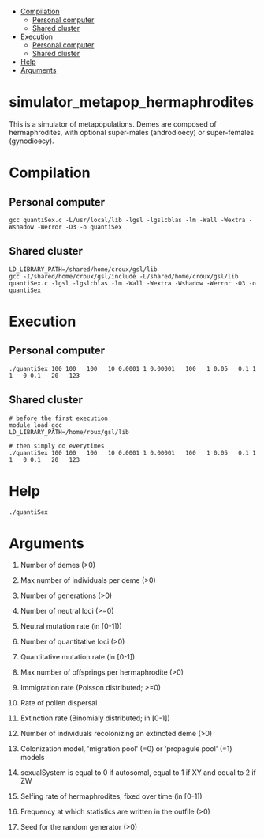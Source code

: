 - [Compilation](#compilation)
  * [Personal computer](#personal-computer)
  * [Shared cluster](#shared-cluster)
- [Execution](#execution)
  * [Personal computer](#personal-computer-1)
  * [Shared cluster](#shared-cluster-1)
- [Help](#help)
- [Arguments](#arguments)

# simulator_metapop_hermaphrodites
  
This is a simulator of metapopulations. Demes are composed of hermaphrodites, with optional super-males (androdioecy) or super-females (gynodioecy).  
  
# Compilation
## Personal computer  
```
gcc quantiSex.c -L/usr/local/lib -lgsl -lgslcblas -lm -Wall -Wextra -Wshadow -Werror -O3 -o quantiSex
```
  
## Shared cluster  
```
LD_LIBRARY_PATH=/shared/home/croux/gsl/lib
gcc -I/shared/home/croux/gsl/include -L/shared/home/croux/gsl/lib quantiSex.c -lgsl -lgslcblas -lm -Wall -Wextra -Wshadow -Werror -O3 -o quantiSex
```

# Execution  
## Personal computer  
```
./quantiSex 100 100   100   10 0.0001 1 0.00001   100   1 0.05   0.1 1 1   0 0.1   20   123
```

## Shared cluster
```
# before the first execution
module load gcc
LD_LIBRARY_PATH=/home/roux/gsl/lib

# then simply do everytimes
./quantiSex 100 100   100   10 0.0001 1 0.00001   100   1 0.05   0.1 1 1   0 0.1   20   123
```

# Help  
```
./quantiSex
```
  
# Arguments  
1.  Number of demes (>0)  
2.  Max number of individuals per deme (>0)  
  
3.  Number of generations (>0)  
  
4.  Number of neutral loci (>=0)  
5.  Neutral mutation rate (in [0-1]))  
6.  Number of quantitative loci (>0)  
7.  Quantitative mutation rate (in [0-1])  
  
8.  Max number of offsprings per hermaphrodite (>0)  
  
9. Immigration rate (Poisson distributed; >=0)  
10. Rate of pollen dispersal  
  
11. Extinction rate (Binomialy distributed; in [0-1])  
12. Number of individuals recolonizing an extincted deme (>0)  
13. Colonization model, 'migration pool' (=0) or 'propagule pool' (=1) models  
  
14. sexualSystem is equal to 0 if autosomal, equal to 1 if XY and equal to 2 if ZW  
15. Selfing rate of hermaphrodites, fixed over time (in [0-1])  
  
16. Frequency at which statistics are written in the outfile (>0)  
  
17. Seed for the random generator (>0)  

